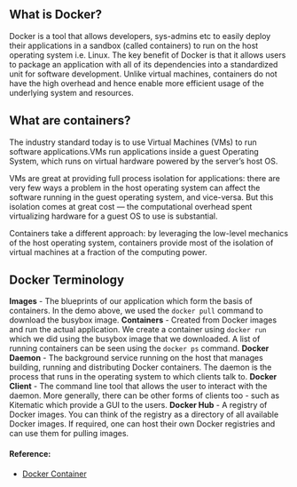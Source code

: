 ## What is Docker?

Docker is a tool that allows developers, sys-admins etc to easily deploy
their applications in a sandbox (called containers) to run on the host 
operating system i.e. Linux. 
The key benefit of Docker is that it allows users to package an application
with all of its dependencies into a standardized unit for software development.
Unlike virtual machines, containers do not have the high overhead and hence 
enable more efficient usage of the underlying system and resources.

## What are containers?

The industry standard today is to use Virtual Machines (VMs) to run 
software applications.VMs run applications inside a guest Operating System,
which runs on virtual hardware powered by the server’s host OS.

VMs are great at providing full process isolation for applications:
there are very few ways a problem in the host operating system can affect
the software running in the guest operating system, and vice-versa.
But this isolation comes at great cost — the computational overhead 
spent virtualizing hardware for a guest OS to use is substantial.

Containers take a different approach: by leveraging the low-level 
mechanics of the host operating system, containers provide most of
the isolation of virtual machines at a fraction of the computing power.

## Docker Terminology

**Images** - The blueprints of our application which form the basis of containers.
In the demo above, we used the `docker pull` command to download the busybox image.
**Containers** - Created from Docker images and run the actual application.
We create a container using `docker run` which we did using the busybox image that we
downloaded. A list of running containers can be seen using the `docker ps` command.
**Docker Daemon** - The background service running on the host that manages building,
running and distributing Docker containers. The daemon is the process that runs 
in the operating system to which clients talk to.
**Docker Client** - The command line tool that allows the user to interact with the
daemon. More generally, there can be other forms of clients too - such as Kitematic
which provide a GUI to the users.
**Docker Hub** - A registry of Docker images. You can think of the registry as a 
directory of all available Docker images. If required, one can host their own
Docker registries and can use them for pulling images.


#### Reference:

- [Docker Container](https://docker-curriculum.com/)
